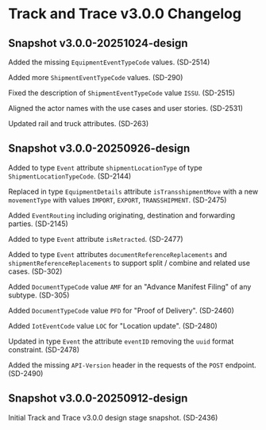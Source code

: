 # Track and Trace v3.0.0 Changelog

## Snapshot v3.0.0-20251024-design

Added the missing `EquipmentEventTypeCode` values. (SD-2514)

Added more `ShipmentEventTypeCode` values. (SD-290)

Fixed the description of `ShipmentEventTypeCode` value `ISSU`. (SD-2515)

Aligned the actor names with the use cases and user stories. (SD-2531)

Updated rail and truck attributes. (SD-263)


## Snapshot v3.0.0-20250926-design

Added to type `Event` attribute `shipmentLocationType` of type `ShipmentLocationTypeCode`. (SD-2144)

Replaced in type `EquipmentDetails` attribute `isTransshipmentMove` with a new `movementType` with values `IMPORT`, `EXPORT`, `TRANSSHIPMENT`. (SD-2475)

Added `EventRouting` including originating, destination and forwarding parties. (SD-2145)

Added to type `Event` attribute `isRetracted`. (SD-2477)

Added to type `Event` attributes `documentReferenceReplacements` and `shipmentReferenceReplacements` to support split / combine and related use cases. (SD-302)

Added `DocumentTypeCode` value `AMF` for an "Advance Manifest Filing" of any subtype. (SD-305)

Added `DocumentTypeCode` value `PFD` for "Proof of Delivery". (SD-2460)

Added `IotEventCode` value `LOC` for "Location update". (SD-2480)

Updated in type `Event` the attribute `eventID` removing the `uuid` format constraint. (SD-2478)

Added the missing `API-Version` header in the requests of the `POST` endpoint. (SD-2490)


## Snapshot v3.0.0-20250912-design

Initial Track and Trace v3.0.0 design stage snapshot. (SD-2436)
